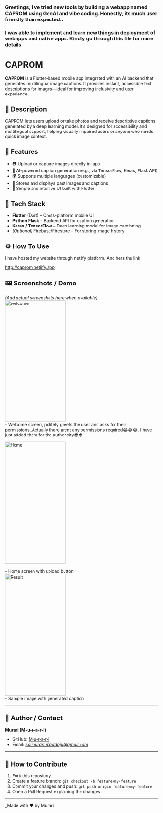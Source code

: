 ### Greetings, I ve tried new tools by building a webapp named CAPROM using GenAI and vibe coding. Honestly, its much user friendly than expected..
### I was able to implement and learn new things in deployment of webapps and native apps. Kindly go through this file for more details

# CAPROM

**CAPROM** is a Flutter-based mobile app integrated with an AI backend that generates multilingual image captions. It provides instant, accessible text descriptions for images—ideal for improving inclusivity and user experience.


## 📝 Description
CAPROM lets users upload or take photos and receive descriptive captions generated by a deep learning model. It’s designed for accessibility and multilingual support, helping visually impaired users or anyone who needs quick image context.


## 🚀 Features
- 📷 Upload or capture images directly in-app  
- 🤖 AI-powered caption generation (e.g., via TensorFlow, Keras, Flask API)  
- 🌍 Supports multiple languages (customizable)  
- 📁 Stores and displays past images and captions  
- 🔧 Simple and intuitive UI built with Flutter


## 🧱 Tech Stack
- **Flutter** (Dart) – Cross-platform mobile UI  
- **Python Flask** – Backend API for caption generation  
- **Keras / TensorFlow** – Deep learning model for image captioning  
- *(Optional)* Firebase/Firestore – For storing image history


## ⚙️ How To Use
I have hosted my website through netlify platform. And hers the link

  http://caprom.netlify.app


## 🖼️ Screenshots / Demo
_(Add actual screenshots here when available)_  
<img width="200" height="400" alt="welcome" src="https://github.com/user-attachments/assets/7b23f2b2-edcf-46c5-b8a7-76e19dc61514" /> <br>- Welcome screen, politely greets the user and asks for their permissions..Actually there arent any permissions required😂😂😂. I have just added them for the authencity😎😎

<img width="200" height="400" alt="Home" src="https://github.com/user-attachments/assets/6d1e42b7-4388-4c2f-a125-da6ade044bf3" /> <br><br> - Home screen with upload button  
<img width="200" height="400" alt="Result" src="https://github.com/user-attachments/assets/2f04c14c-1d83-495d-8ee2-c854f7797c49" />  <br>- Sample image with generated caption  

---

## 👤 Author / Contact
**Murari (M-u-r-a-r-i)**  
- GitHub: [M‑u‑r‑a‑r‑i](https://github.com/M-u-r-a-r-i)  
- Email: *saimurari.maddoju@gmail.com*  

---

## 🎯 How to Contribute
1. Fork this repository  
2. Create a feature branch: `git checkout -b feature/my-feature`  
3. Commit your changes and push: `git push origin feature/my-feature`  
4. Open a Pull Request explaining the changes

---

_Made with ❤️ by Murari

